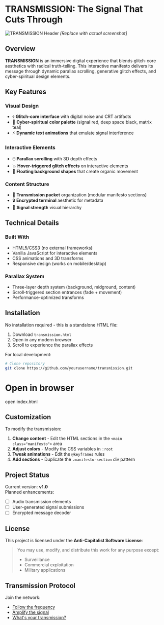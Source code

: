 # TRANSMISSION: The Signal That Cuts Through

![TRANSMISSION Header](https://example.com/transmission-header.jpg) *[Replace with actual screenshot]*

## Overview

**TRANSMISSION** is an immersive digital experience that blends glitch-core aesthetics with radical truth-telling. This interactive manifesto delivers its message through dynamic parallax scrolling, generative glitch effects, and cyber-spiritual design elements.

## Key Features

### Visual Design
- 🌀 **Glitch-core interface** with digital noise and CRT artifacts
- 📡 **Cyber-spiritual color palette** (signal red, deep space black, matrix teal)
- ⚡ **Dynamic text animations** that emulate signal interference

### Interactive Elements
- 🖱️ **Parallax scrolling** with 3D depth effects
- 💥 **Hover-triggered glitch effects** on interactive elements
- 🌌 **Floating background shapes** that create organic movement

### Content Structure
- 📡 **Transmission packet** organization (modular manifesto sections)
- 🔒 **Encrypted terminal** aesthetic for metadata
- 📶 **Signal strength** visual hierarchy

## Technical Details

### Built With
- HTML5/CSS3 (no external frameworks)
- Vanilla JavaScript for interactive elements
- CSS animations and 3D transforms
- Responsive design (works on mobile/desktop)

### Parallax System
- Three-layer depth system (background, midground, content)
- Scroll-triggered section entrances (fade + movement)
- Performance-optimized transforms

## Installation

No installation required - this is a standalone HTML file:

1. Download `transmission.html`
2. Open in any modern browser
3. Scroll to experience the parallax effects

For local development:
```bash
# Clone repository
git clone https://github.com/yourusername/transmission.git
```
# Open in browser
open index.html

## Customization

To modify the transmission:

1. **Change content** - Edit the HTML sections in the `<main class="manifesto">` area
2. **Adjust colors** - Modify the CSS variables in `:root`
3. **Tweak animations** - Edit the `@keyframes` rules
4. **Add sections** - Duplicate the `.manifesto-section` div pattern

## Project Status

Current version: **v1.0**  
Planned enhancements:
- [ ] Audio transmission elements
- [ ] User-generated signal submissions
- [ ] Encrypted message decoder

## License

This project is licensed under the **Anti-Capitalist Software License**:
> You may use, modify, and distribute this work for any purpose except:
> - Surveillance
> - Commercial exploitation
> - Military applications

## Transmission Protocol

Join the network:
- [Follow the frequency](#)
- [Amplify the signal](#)
- [What's your transmission?](#)
